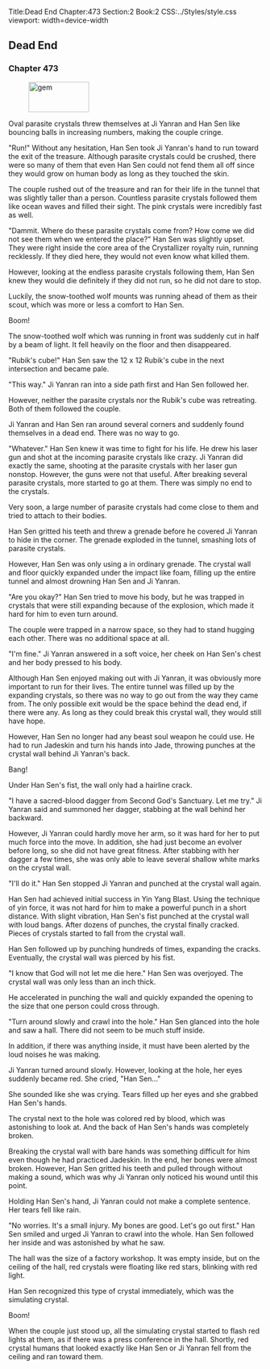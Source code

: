 Title:Dead End 
Chapter:473 
Section:2 
Book:2 
CSS:../Styles/style.css 
viewport: width=device-width
  
## Dead End
### Chapter 473 
<figure>
	<img src="../Images/gem.gif" alt="gem" id="gem" width="120" height="60" />
</figure>
  

  
  Oval parasite crystals threw themselves at Ji Yanran and Han Sen like bouncing balls in increasing numbers, making the couple cringe.

"Run!" Without any hesitation, Han Sen took Ji Yanran's hand to run toward the exit of the treasure. Although parasite crystals could be crushed, there were so many of them that even Han Sen could not fend them all off since they would grow on human body as long as they touched the skin.

The couple rushed out of the treasure and ran for their life in the tunnel that was slightly taller than a person. Countless parasite crystals followed them like ocean waves and filled their sight. The pink crystals were incredibly fast as well.

"Dammit. Where do these parasite crystals come from? How come we did not see them when we entered the place?" Han Sen was slightly upset. They were right inside the core area of the Crystallizer royalty ruin, running recklessly. If they died here, they would not even know what killed them.

However, looking at the endless parasite crystals following them, Han Sen knew they would die definitely if they did not run, so he did not dare to stop.

Luckily, the snow-toothed wolf mounts was running ahead of them as their scout, which was more or less a comfort to Han Sen.

Boom!

The snow-toothed wolf which was running in front was suddenly cut in half by a beam of light. It fell heavily on the floor and then disappeared.

"Rubik's cube!" Han Sen saw the 12 x 12 Rubik's cube in the next intersection and became pale.

"This way." Ji Yanran ran into a side path first and Han Sen followed her.

However, neither the parasite crystals nor the Rubik's cube was retreating. Both of them followed the couple.

Ji Yanran and Han Sen ran around several corners and suddenly found themselves in a dead end. There was no way to go.

"Whatever." Han Sen knew it was time to fight for his life. He drew his laser gun and shot at the incoming parasite crystals like crazy. Ji Yanran did exactly the same, shooting at the parasite crystals with her laser gun nonstop. However, the guns were not that useful. After breaking several parasite crystals, more started to go at them. There was simply no end to the crystals.

Very soon, a large number of parasite crystals had come close to them and tried to attach to their bodies.

Han Sen gritted his teeth and threw a grenade before he covered Ji Yanran to hide in the corner. The grenade exploded in the tunnel, smashing lots of parasite crystals.

However, Han Sen was only using a in ordinary grenade. The crystal wall and floor quickly expanded under the impact like foam, filling up the entire tunnel and almost drowning Han Sen and Ji Yanran.

"Are you okay?" Han Sen tried to move his body, but he was trapped in crystals that were still expanding because of the explosion, which made it hard for him to even turn around.

The couple were trapped in a narrow space, so they had to stand hugging each other. There was no additional space at all.

"I'm fine." Ji Yanran answered in a soft voice, her cheek on Han Sen's chest and her body pressed to his body.

Although Han Sen enjoyed making out with Ji Yanran, it was obviously more important to run for their lives. The entire tunnel was filled up by the expanding crystals, so there was no way to go out from the way they came from. The only possible exit would be the space behind the dead end, if there were any. As long as they could break this crystal wall, they would still have hope.

However, Han Sen no longer had any beast soul weapon he could use. He had to run Jadeskin and turn his hands into Jade, throwing punches at the crystal wall behind Ji Yanran's back.

Bang!

Under Han Sen's fist, the wall only had a hairline crack.

"I have a sacred-blood dagger from Second God's Sanctuary. Let me try." Ji Yanran said and summoned her dagger, stabbing at the wall behind her backward.

However, Ji Yanran could hardly move her arm, so it was hard for her to put much force into the move. In addition, she had just become an evolver before long, so she did not have great fitness. After stabbing with her dagger a few times, she was only able to leave several shallow white marks on the crystal wall.

"I'll do it." Han Sen stopped Ji Yanran and punched at the crystal wall again.

Han Sen had achieved initial success in Yin Yang Blast. Using the technique of yin force, it was not hard for him to make a powerful punch in a short distance. With slight vibration, Han Sen's fist punched at the crystal wall with loud bangs. After dozens of punches, the crystal finally cracked. Pieces of crystals started to fall from the crystal wall.

Han Sen followed up by punching hundreds of times, expanding the cracks. Eventually, the crystal wall was pierced by his fist.

"I know that God will not let me die here." Han Sen was overjoyed. The crystal wall was only less than an inch thick.

He accelerated in punching the wall and quickly expanded the opening to the size that one person could cross through.

"Turn around slowly and crawl into the hole." Han Sen glanced into the hole and saw a hall. There did not seem to be much stuff inside.

In addition, if there was anything inside, it must have been alerted by the loud noises he was making.

Ji Yanran turned around slowly. However, looking at the hole, her eyes suddenly became red. She cried, "Han Sen…"

She sounded like she was crying. Tears filled up her eyes and she grabbed Han Sen's hands.

The crystal next to the hole was colored red by blood, which was astonishing to look at. And the back of Han Sen's hands was completely broken.

Breaking the crystal wall with bare hands was something difficult for him even though he had practiced Jadeskin. In the end, her bones were almost broken. However, Han Sen gritted his teeth and pulled through without making a sound, which was why Ji Yanran only noticed his wound until this point.

Holding Han Sen's hand, Ji Yanran could not make a complete sentence. Her tears fell like rain.

"No worries. It's a small injury. My bones are good. Let's go out first." Han Sen smiled and urged Ji Yanran to crawl into the whole. Han Sen followed her inside and was astonished by what he saw.

The hall was the size of a factory workshop. It was empty inside, but on the ceiling of the hall, red crystals were floating like red stars, blinking with red light.

Han Sen recognized this type of crystal immediately, which was the simulating crystal.

Boom!

When the couple just stood up, all the simulating crystal started to flash red lights at them, as if there was a press conference in the hall. Shortly, red crystal humans that looked exactly like Han Sen or Ji Yanran fell from the ceiling and ran toward them.
